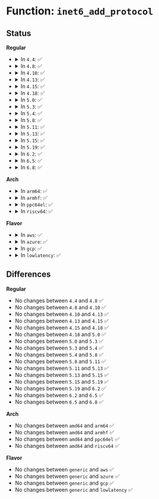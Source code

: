 # Function: <code>inet6_add_protocol</code>

## Status
<b>Regular</b>
<ul>
<li>
<details>
<summary>In <code>4.4</code>: ✅</summary>

```c
int inet6_add_protocol(const struct inet6_protocol *prot, unsigned char protocol);
```

**Collision:** Unique Global

**Inline:** No

**Transformation:** False

**Instances:**

```
In net/ipv6/protocol.c (ffffffff818009b0)
Location: net/ipv6/protocol.c:32
Inline: False
Direct callers:
  - net/ipv6/udp.c:udpv6_init
  - net/ipv6/udplite.c:udplitev6_init
  - net/ipv6/icmp.c:icmpv6_init
  - net/ipv6/reassembly.c:ipv6_frag_init
  - net/ipv6/tcp_ipv6.c:tcpv6_init
  - net/ipv6/exthdrs.c:ipv6_exthdrs_init
  - net/ipv6/exthdrs.c:ipv6_exthdrs_init
  - net/ipv6/exthdrs.c:ipv6_exthdrs_init
  - net/ipv6/ip6mr.c:ip6_mr_init
  - net/ipv6/xfrm6_protocol.c:xfrm6_protocol_register
```
**Symbols:**

```
ffffffff818009b0-ffffffff818009d6: inet6_add_protocol (STB_GLOBAL)
```
</details>
</li>
<li>
<details>
<summary>In <code>4.8</code>: ✅</summary>

```c
int inet6_add_protocol(const struct inet6_protocol *prot, unsigned char protocol);
```

**Collision:** Unique Global

**Inline:** No

**Transformation:** False

**Instances:**

```
In net/ipv6/protocol.c (ffffffff818720d0)
Location: net/ipv6/protocol.c:32
Inline: False
Direct callers:
  - net/ipv6/udp.c:udpv6_init
  - net/ipv6/udplite.c:udplitev6_init
  - net/ipv6/icmp.c:icmpv6_init
  - net/ipv6/reassembly.c:ipv6_frag_init
  - net/ipv6/tcp_ipv6.c:tcpv6_init
  - net/ipv6/exthdrs.c:ipv6_exthdrs_init
  - net/ipv6/exthdrs.c:ipv6_exthdrs_init
  - net/ipv6/exthdrs.c:ipv6_exthdrs_init
  - net/ipv6/ip6mr.c:ip6_mr_init
  - net/ipv6/xfrm6_protocol.c:xfrm6_protocol_register
```
**Symbols:**

```
ffffffff818720d0-ffffffff818720f6: inet6_add_protocol (STB_GLOBAL)
```
</details>
</li>
<li>
<details>
<summary>In <code>4.10</code>: ✅</summary>

```c
int inet6_add_protocol(const struct inet6_protocol *prot, unsigned char protocol);
```

**Collision:** Unique Global

**Inline:** No

**Transformation:** False

**Instances:**

```
In net/ipv6/protocol.c (ffffffff818a66b0)
Location: net/ipv6/protocol.c:32
Inline: False
Direct callers:
  - net/ipv6/udp.c:udpv6_init
  - net/ipv6/udplite.c:udplitev6_init
  - net/ipv6/icmp.c:icmpv6_init
  - net/ipv6/reassembly.c:ipv6_frag_init
  - net/ipv6/tcp_ipv6.c:tcpv6_init
  - net/ipv6/exthdrs.c:ipv6_exthdrs_init
  - net/ipv6/exthdrs.c:ipv6_exthdrs_init
  - net/ipv6/exthdrs.c:ipv6_exthdrs_init
  - net/ipv6/ip6mr.c:ip6_mr_init
  - net/ipv6/xfrm6_protocol.c:xfrm6_protocol_register
```
**Symbols:**

```
ffffffff818a66b0-ffffffff818a66d6: inet6_add_protocol (STB_GLOBAL)
```
</details>
</li>
<li>
<details>
<summary>In <code>4.13</code>: ✅</summary>

```c
int inet6_add_protocol(const struct inet6_protocol *prot, unsigned char protocol);
```

**Collision:** Unique Global

**Inline:** No

**Transformation:** False

**Instances:**

```
In net/ipv6/protocol.c (ffffffff818cd110)
Location: net/ipv6/protocol.c:32
Inline: False
Direct callers:
  - net/ipv6/udp.c:udpv6_init
  - net/ipv6/udplite.c:udplitev6_init
  - net/ipv6/icmp.c:icmpv6_init
  - net/ipv6/reassembly.c:ipv6_frag_init
  - net/ipv6/tcp_ipv6.c:tcpv6_init
  - net/ipv6/exthdrs.c:ipv6_exthdrs_init
  - net/ipv6/exthdrs.c:ipv6_exthdrs_init
  - net/ipv6/exthdrs.c:ipv6_exthdrs_init
  - net/ipv6/ip6mr.c:ip6_mr_init
  - net/ipv6/xfrm6_protocol.c:xfrm6_protocol_register
```
**Symbols:**

```
ffffffff818cd110-ffffffff818cd136: inet6_add_protocol (STB_GLOBAL)
```
</details>
</li>
<li>
<details>
<summary>In <code>4.15</code>: ✅</summary>

```c
int inet6_add_protocol(const struct inet6_protocol *prot, unsigned char protocol);
```

**Collision:** Unique Global

**Inline:** No

**Transformation:** False

**Instances:**

```
In net/ipv6/protocol.c (ffffffff81951ef0)
Location: net/ipv6/protocol.c:32
Inline: False
Direct callers:
  - net/ipv6/udp.c:udpv6_init
  - net/ipv6/udplite.c:udplitev6_init
  - net/ipv6/icmp.c:icmpv6_init
  - net/ipv6/reassembly.c:ipv6_frag_init
  - net/ipv6/tcp_ipv6.c:tcpv6_init
  - net/ipv6/exthdrs.c:ipv6_exthdrs_init
  - net/ipv6/exthdrs.c:ipv6_exthdrs_init
  - net/ipv6/exthdrs.c:ipv6_exthdrs_init
  - net/ipv6/ip6mr.c:ip6_mr_init
  - net/ipv6/xfrm6_protocol.c:xfrm6_protocol_register
```
**Symbols:**

```
ffffffff81951ef0-ffffffff81951f16: inet6_add_protocol (STB_GLOBAL)
```
</details>
</li>
<li>
<details>
<summary>In <code>4.18</code>: ✅</summary>

```c
int inet6_add_protocol(const struct inet6_protocol *prot, unsigned char protocol);
```

**Collision:** Unique Global

**Inline:** No

**Transformation:** False

**Instances:**

```
In net/ipv6/protocol.c (ffffffff819ab470)
Location: net/ipv6/protocol.c:32
Inline: False
Direct callers:
  - net/ipv6/udp.c:udpv6_init
  - net/ipv6/udplite.c:udplitev6_init
  - net/ipv6/icmp.c:icmpv6_init
  - net/ipv6/reassembly.c:ipv6_frag_init
  - net/ipv6/tcp_ipv6.c:tcpv6_init
  - net/ipv6/exthdrs.c:ipv6_exthdrs_init
  - net/ipv6/exthdrs.c:ipv6_exthdrs_init
  - net/ipv6/exthdrs.c:ipv6_exthdrs_init
  - net/ipv6/ip6mr.c:ip6_mr_init
  - net/ipv6/xfrm6_protocol.c:xfrm6_protocol_register
```
**Symbols:**

```
ffffffff819ab470-ffffffff819ab496: inet6_add_protocol (STB_GLOBAL)
```
</details>
</li>
<li>
<details>
<summary>In <code>5.0</code>: ✅</summary>

```c
int inet6_add_protocol(const struct inet6_protocol *prot, unsigned char protocol);
```

**Collision:** Unique Global

**Inline:** No

**Transformation:** False

**Instances:**

```
In net/ipv6/protocol.c (ffffffff819e1f90)
Location: net/ipv6/protocol.c:32
Inline: False
Direct callers:
  - net/ipv6/udp.c:udpv6_init
  - net/ipv6/udplite.c:udplitev6_init
  - net/ipv6/icmp.c:icmpv6_init
  - net/ipv6/reassembly.c:ipv6_frag_init
  - net/ipv6/tcp_ipv6.c:tcpv6_init
  - net/ipv6/exthdrs.c:ipv6_exthdrs_init
  - net/ipv6/exthdrs.c:ipv6_exthdrs_init
  - net/ipv6/exthdrs.c:ipv6_exthdrs_init
  - net/ipv6/ip6mr.c:ip6_mr_init
  - net/ipv6/xfrm6_protocol.c:xfrm6_protocol_register
```
**Symbols:**

```
ffffffff819e1f90-ffffffff819e1fb6: inet6_add_protocol (STB_GLOBAL)
```
</details>
</li>
<li>
<details>
<summary>In <code>5.3</code>: ✅</summary>

```c
int inet6_add_protocol(const struct inet6_protocol *prot, unsigned char protocol);
```

**Collision:** Unique Global

**Inline:** No

**Transformation:** False

**Instances:**

```
In net/ipv6/protocol.c (ffffffff81a50c20)
Location: net/ipv6/protocol.c:28
Inline: False
Direct callers:
  - net/ipv6/udp.c:udpv6_init
  - net/ipv6/udplite.c:udplitev6_init
  - net/ipv6/icmp.c:icmpv6_init
  - net/ipv6/reassembly.c:ipv6_frag_init
  - net/ipv6/tcp_ipv6.c:tcpv6_init
  - net/ipv6/exthdrs.c:ipv6_exthdrs_init
  - net/ipv6/exthdrs.c:ipv6_exthdrs_init
  - net/ipv6/exthdrs.c:ipv6_exthdrs_init
  - net/ipv6/ip6mr.c:ip6_mr_init
  - net/ipv6/xfrm6_protocol.c:xfrm6_protocol_register
```
**Symbols:**

```
ffffffff81a50c20-ffffffff81a50c46: inet6_add_protocol (STB_GLOBAL)
```
</details>
</li>
<li>
<details>
<summary>In <code>5.4</code>: ✅</summary>

```c
int inet6_add_protocol(const struct inet6_protocol *prot, unsigned char protocol);
```

**Collision:** Unique Global

**Inline:** No

**Transformation:** False

**Instances:**

```
In net/ipv6/protocol.c (ffffffff81a87840)
Location: net/ipv6/protocol.c:28
Inline: False
Direct callers:
  - net/ipv6/udp.c:udpv6_init
  - net/ipv6/udplite.c:udplitev6_init
  - net/ipv6/icmp.c:icmpv6_init
  - net/ipv6/reassembly.c:ipv6_frag_init
  - net/ipv6/tcp_ipv6.c:tcpv6_init
  - net/ipv6/exthdrs.c:ipv6_exthdrs_init
  - net/ipv6/exthdrs.c:ipv6_exthdrs_init
  - net/ipv6/exthdrs.c:ipv6_exthdrs_init
  - net/ipv6/ip6mr.c:ip6_mr_init
  - net/ipv6/xfrm6_protocol.c:xfrm6_protocol_register
```
**Symbols:**

```
ffffffff81a87840-ffffffff81a87866: inet6_add_protocol (STB_GLOBAL)
```
</details>
</li>
<li>
<details>
<summary>In <code>5.8</code>: ✅</summary>

```c
int inet6_add_protocol(const struct inet6_protocol *prot, unsigned char protocol);
```

**Collision:** Unique Global

**Inline:** No

**Transformation:** False

**Instances:**

```
In net/ipv6/protocol.c (ffffffff81b82d00)
Location: net/ipv6/protocol.c:28
Inline: False
Direct callers:
  - net/ipv6/udp.c:udpv6_init
  - net/ipv6/udplite.c:udplitev6_init
  - net/ipv6/icmp.c:icmpv6_init
  - net/ipv6/reassembly.c:ipv6_frag_init
  - net/ipv6/tcp_ipv6.c:tcpv6_init
  - net/ipv6/exthdrs.c:ipv6_exthdrs_init
  - net/ipv6/exthdrs.c:ipv6_exthdrs_init
  - net/ipv6/exthdrs.c:ipv6_exthdrs_init
  - net/ipv6/ip6mr.c:ip6_mr_init
  - net/ipv6/xfrm6_protocol.c:xfrm6_protocol_register
```
**Symbols:**

```
ffffffff81b82d00-ffffffff81b82d26: inet6_add_protocol (STB_GLOBAL)
```
</details>
</li>
<li>
<details>
<summary>In <code>5.11</code>: ✅</summary>

```c
int inet6_add_protocol(const struct inet6_protocol *prot, unsigned char protocol);
```

**Collision:** Unique Global

**Inline:** No

**Transformation:** False

**Instances:**

```
In net/ipv6/protocol.c (ffffffff81b92380)
Location: net/ipv6/protocol.c:28
Inline: False
Direct callers:
  - net/ipv6/udp.c:udpv6_init
  - net/ipv6/udplite.c:udplitev6_init
  - net/ipv6/icmp.c:icmpv6_init
  - net/ipv6/reassembly.c:ipv6_frag_init
  - net/ipv6/tcp_ipv6.c:tcpv6_init
  - net/ipv6/exthdrs.c:ipv6_exthdrs_init
  - net/ipv6/exthdrs.c:ipv6_exthdrs_init
  - net/ipv6/exthdrs.c:ipv6_exthdrs_init
  - net/ipv6/ip6mr.c:ip6_mr_init
  - net/ipv6/xfrm6_protocol.c:xfrm6_protocol_register
```
**Symbols:**

```
ffffffff81b92380-ffffffff81b923a6: inet6_add_protocol (STB_GLOBAL)
```
</details>
</li>
<li>
<details>
<summary>In <code>5.13</code>: ✅</summary>

```c
int inet6_add_protocol(const struct inet6_protocol *prot, unsigned char protocol);
```

**Collision:** Unique Global

**Inline:** No

**Transformation:** False

**Instances:**

```
In net/ipv6/protocol.c (ffffffff81b814f0)
Location: net/ipv6/protocol.c:28
Inline: False
Direct callers:
  - net/ipv6/udp.c:udpv6_init
  - net/ipv6/udplite.c:udplitev6_init
  - net/ipv6/icmp.c:icmpv6_init
  - net/ipv6/reassembly.c:ipv6_frag_init
  - net/ipv6/tcp_ipv6.c:tcpv6_init
  - net/ipv6/exthdrs.c:ipv6_exthdrs_init
  - net/ipv6/exthdrs.c:ipv6_exthdrs_init
  - net/ipv6/exthdrs.c:ipv6_exthdrs_init
  - net/ipv6/ip6mr.c:ip6_mr_init
  - net/ipv6/xfrm6_protocol.c:xfrm6_protocol_register
```
**Symbols:**

```
ffffffff81b814f0-ffffffff81b81510: inet6_add_protocol (STB_GLOBAL)
```
</details>
</li>
<li>
<details>
<summary>In <code>5.15</code>: ✅</summary>

```c
int inet6_add_protocol(const struct inet6_protocol *prot, unsigned char protocol);
```

**Collision:** Unique Global

**Inline:** No

**Transformation:** False

**Instances:**

```
In net/ipv6/protocol.c (ffffffff81c4d510)
Location: net/ipv6/protocol.c:28
Inline: False
Direct callers:
  - net/ipv6/udp.c:udpv6_init
  - net/ipv6/udplite.c:udplitev6_init
  - net/ipv6/icmp.c:icmpv6_init
  - net/ipv6/reassembly.c:ipv6_frag_init
  - net/ipv6/tcp_ipv6.c:tcpv6_init
  - net/ipv6/exthdrs.c:ipv6_exthdrs_init
  - net/ipv6/exthdrs.c:ipv6_exthdrs_init
  - net/ipv6/exthdrs.c:ipv6_exthdrs_init
  - net/ipv6/ip6mr.c:ip6_mr_init
  - net/ipv6/xfrm6_protocol.c:xfrm6_protocol_register
```
**Symbols:**

```
ffffffff81c4d510-ffffffff81c4d530: inet6_add_protocol (STB_GLOBAL)
```
</details>
</li>
<li>
<details>
<summary>In <code>5.19</code>: ✅</summary>

```c
int inet6_add_protocol(const struct inet6_protocol *prot, unsigned char protocol);
```

**Collision:** Unique Global

**Inline:** No

**Transformation:** False

**Instances:**

```
In net/ipv6/protocol.c (ffffffff81deda80)
Location: net/ipv6/protocol.c:28
Inline: False
Direct callers:
  - net/ipv6/udp.c:udpv6_init
  - net/ipv6/udplite.c:udplitev6_init
  - net/ipv6/icmp.c:icmpv6_init
  - net/ipv6/reassembly.c:ipv6_frag_init
  - net/ipv6/tcp_ipv6.c:tcpv6_init
  - net/ipv6/exthdrs.c:ipv6_exthdrs_init
  - net/ipv6/exthdrs.c:ipv6_exthdrs_init
  - net/ipv6/exthdrs.c:ipv6_exthdrs_init
  - net/ipv6/ip6mr.c:ip6_mr_init
  - net/ipv6/xfrm6_protocol.c:xfrm6_protocol_register
```
**Symbols:**

```
ffffffff81deda80-ffffffff81dedaa8: inet6_add_protocol (STB_GLOBAL)
```
</details>
</li>
<li>
<details>
<summary>In <code>6.2</code>: ✅</summary>

```c
int inet6_add_protocol(const struct inet6_protocol *prot, unsigned char protocol);
```

**Collision:** Unique Global

**Inline:** No

**Transformation:** False

**Instances:**

```
In net/ipv6/protocol.c (ffffffff81fc1960)
Location: net/ipv6/protocol.c:28
Inline: False
Direct callers:
  - net/ipv6/udp.c:udpv6_init
  - net/ipv6/udplite.c:udplitev6_init
  - net/ipv6/icmp.c:icmpv6_init
  - net/ipv6/reassembly.c:ipv6_frag_init
  - net/ipv6/tcp_ipv6.c:tcpv6_init
  - net/ipv6/exthdrs.c:ipv6_exthdrs_init
  - net/ipv6/exthdrs.c:ipv6_exthdrs_init
  - net/ipv6/exthdrs.c:ipv6_exthdrs_init
  - net/ipv6/ip6mr.c:ip6_mr_init
  - net/ipv6/xfrm6_protocol.c:xfrm6_protocol_register
```
**Symbols:**

```
ffffffff81fc1960-ffffffff81fc1988: inet6_add_protocol (STB_GLOBAL)
```
</details>
</li>
<li>
<details>
<summary>In <code>6.5</code>: ✅</summary>

```c
int inet6_add_protocol(const struct inet6_protocol *prot, unsigned char protocol);
```

**Collision:** Unique Global

**Inline:** No

**Transformation:** False

**Instances:**

```
In net/ipv6/protocol.c (ffffffff820228e0)
Location: net/ipv6/protocol.c:28
Inline: False
Direct callers:
  - net/ipv6/udp.c:udpv6_init
  - net/ipv6/udplite.c:udplitev6_init
  - net/ipv6/icmp.c:icmpv6_init
  - net/ipv6/reassembly.c:ipv6_frag_init
  - net/ipv6/tcp_ipv6.c:tcpv6_init
  - net/ipv6/exthdrs.c:ipv6_exthdrs_init
  - net/ipv6/exthdrs.c:ipv6_exthdrs_init
  - net/ipv6/exthdrs.c:ipv6_exthdrs_init
  - net/ipv6/ip6mr.c:ip6_mr_init
  - net/ipv6/xfrm6_protocol.c:xfrm6_protocol_register
```
**Symbols:**

```
ffffffff820228e0-ffffffff82022908: inet6_add_protocol (STB_GLOBAL)
```
</details>
</li>
<li>
<details>
<summary>In <code>6.8</code>: ✅</summary>

```c
int inet6_add_protocol(const struct inet6_protocol *prot, unsigned char protocol);
```

**Collision:** Unique Global

**Inline:** No

**Transformation:** False

**Instances:**

```
In net/ipv6/protocol.c (ffffffff820f1a00)
Location: net/ipv6/protocol.c:28
Inline: False
Direct callers:
  - net/ipv6/udp.c:udpv6_init
  - net/ipv6/udplite.c:udplitev6_init
  - net/ipv6/icmp.c:icmpv6_init
  - net/ipv6/reassembly.c:ipv6_frag_init
  - net/ipv6/tcp_ipv6.c:tcpv6_init
  - net/ipv6/exthdrs.c:ipv6_exthdrs_init
  - net/ipv6/exthdrs.c:ipv6_exthdrs_init
  - net/ipv6/exthdrs.c:ipv6_exthdrs_init
  - net/ipv6/ip6mr.c:ip6_mr_init
  - net/ipv6/xfrm6_protocol.c:xfrm6_protocol_register
```
**Symbols:**

```
ffffffff820f1a00-ffffffff820f1a28: inet6_add_protocol (STB_GLOBAL)
```
</details>
</li>
</ul>
<b>Arch</b>
<ul>
<li>
<details>
<summary>In <code>arm64</code>: ✅</summary>

```c
int inet6_add_protocol(const struct inet6_protocol *prot, unsigned char protocol);
```

**Collision:** Unique Global

**Inline:** No

**Transformation:** False

**Instances:**

```
In net/ipv6/protocol.c (ffff800010d54270)
Location: net/ipv6/protocol.c:28
Inline: False
Direct callers:
  - net/ipv6/udp.c:udpv6_init
  - net/ipv6/udplite.c:udplitev6_init
  - net/ipv6/icmp.c:icmpv6_init
  - net/ipv6/reassembly.c:ipv6_frag_init
  - net/ipv6/tcp_ipv6.c:tcpv6_init
  - net/ipv6/exthdrs.c:ipv6_exthdrs_init
  - net/ipv6/exthdrs.c:ipv6_exthdrs_init
  - net/ipv6/exthdrs.c:ipv6_exthdrs_init
  - net/ipv6/ip6mr.c:ip6_mr_init
  - net/ipv6/xfrm6_protocol.c:xfrm6_protocol_register
```
**Symbols:**

```
ffff800010d54270-ffff800010d542e8: inet6_add_protocol (STB_GLOBAL)
```
</details>
</li>
<li>
<details>
<summary>In <code>armhf</code>: ✅</summary>

```c
int inet6_add_protocol(const struct inet6_protocol *prot, unsigned char protocol);
```

**Collision:** Unique Global

**Inline:** No

**Transformation:** False

**Instances:**

```
In net/ipv6/protocol.c (c0e5499c)
Location: net/ipv6/protocol.c:28
Inline: False
Direct callers:
  - net/ipv6/udp.c:udpv6_init
  - net/ipv6/udplite.c:udplitev6_init
  - net/ipv6/icmp.c:icmpv6_init
  - net/ipv6/reassembly.c:ipv6_frag_init
  - net/ipv6/tcp_ipv6.c:tcpv6_init
  - net/ipv6/exthdrs.c:ipv6_exthdrs_init
  - net/ipv6/exthdrs.c:ipv6_exthdrs_init
  - net/ipv6/exthdrs.c:ipv6_exthdrs_init
  - net/ipv6/ip6mr.c:ip6_mr_init
  - net/ipv6/xfrm6_protocol.c:xfrm6_protocol_register
```
**Symbols:**

```
c0e5499c-c0e549f0: inet6_add_protocol (STB_GLOBAL)
```
</details>
</li>
<li>
<details>
<summary>In <code>ppc64el</code>: ✅</summary>

```c
int inet6_add_protocol(const struct inet6_protocol *prot, unsigned char protocol);
```

**Collision:** Unique Global

**Inline:** No

**Transformation:** False

**Instances:**

```
In net/ipv6/protocol.c (c000000000e8cc10)
Location: net/ipv6/protocol.c:28
Inline: False
Direct callers:
  - net/ipv6/udp.c:udpv6_init
  - net/ipv6/udplite.c:udplitev6_init
  - net/ipv6/icmp.c:icmpv6_init
  - net/ipv6/reassembly.c:ipv6_frag_init
  - net/ipv6/tcp_ipv6.c:tcpv6_init
  - net/ipv6/exthdrs.c:ipv6_exthdrs_init
  - net/ipv6/exthdrs.c:ipv6_exthdrs_init
  - net/ipv6/exthdrs.c:ipv6_exthdrs_init
  - net/ipv6/ip6mr.c:ip6_mr_init
  - net/ipv6/xfrm6_protocol.c:xfrm6_protocol_register
```
**Symbols:**

```
c000000000e8cc10-c000000000e8cc5c: inet6_add_protocol (STB_GLOBAL)
```
</details>
</li>
<li>
<details>
<summary>In <code>riscv64</code>: ✅</summary>

```c
int inet6_add_protocol(const struct inet6_protocol *prot, unsigned char protocol);
```

**Collision:** Unique Global

**Inline:** No

**Transformation:** False

**Instances:**

```
In net/ipv6/protocol.c (ffffffe00088bc7a)
Location: net/ipv6/protocol.c:28
Inline: False
Direct callers:
  - net/ipv6/udp.c:udpv6_init
  - net/ipv6/udplite.c:udplitev6_init
  - net/ipv6/icmp.c:icmpv6_init
  - net/ipv6/reassembly.c:ipv6_frag_init
  - net/ipv6/tcp_ipv6.c:tcpv6_init
  - net/ipv6/exthdrs.c:ipv6_exthdrs_init
  - net/ipv6/exthdrs.c:ipv6_exthdrs_init
  - net/ipv6/exthdrs.c:ipv6_exthdrs_init
  - net/ipv6/ip6mr.c:ip6_mr_init
  - net/ipv6/xfrm6_protocol.c:xfrm6_protocol_register
```
**Symbols:**

```
ffffffe00088bc7a-ffffffe00088bcc6: inet6_add_protocol (STB_GLOBAL)
```
</details>
</li>
</ul>
<b>Flavor</b>
<ul>
<li>
<details>
<summary>In <code>aws</code>: ✅</summary>

```c
int inet6_add_protocol(const struct inet6_protocol *prot, unsigned char protocol);
```

**Collision:** Unique Global

**Inline:** No

**Transformation:** False

**Instances:**

```
In net/ipv6/protocol.c (ffffffff81a26ed0)
Location: net/ipv6/protocol.c:28
Inline: False
Direct callers:
  - net/ipv6/udp.c:udpv6_init
  - net/ipv6/udplite.c:udplitev6_init
  - net/ipv6/icmp.c:icmpv6_init
  - net/ipv6/reassembly.c:ipv6_frag_init
  - net/ipv6/tcp_ipv6.c:tcpv6_init
  - net/ipv6/exthdrs.c:ipv6_exthdrs_init
  - net/ipv6/exthdrs.c:ipv6_exthdrs_init
  - net/ipv6/exthdrs.c:ipv6_exthdrs_init
  - net/ipv6/ip6mr.c:ip6_mr_init
  - net/ipv6/xfrm6_protocol.c:xfrm6_protocol_register
```
**Symbols:**

```
ffffffff81a26ed0-ffffffff81a26ef6: inet6_add_protocol (STB_GLOBAL)
```
</details>
</li>
<li>
<details>
<summary>In <code>azure</code>: ✅</summary>

```c
int inet6_add_protocol(const struct inet6_protocol *prot, unsigned char protocol);
```

**Collision:** Unique Global

**Inline:** No

**Transformation:** False

**Instances:**

```
In net/ipv6/protocol.c (ffffffff819e3c90)
Location: net/ipv6/protocol.c:28
Inline: False
Direct callers:
  - net/ipv6/udp.c:udpv6_init
  - net/ipv6/udplite.c:udplitev6_init
  - net/ipv6/icmp.c:icmpv6_init
  - net/ipv6/reassembly.c:ipv6_frag_init
  - net/ipv6/tcp_ipv6.c:tcpv6_init
  - net/ipv6/exthdrs.c:ipv6_exthdrs_init
  - net/ipv6/exthdrs.c:ipv6_exthdrs_init
  - net/ipv6/exthdrs.c:ipv6_exthdrs_init
  - net/ipv6/ip6mr.c:ip6_mr_init
  - net/ipv6/xfrm6_protocol.c:xfrm6_protocol_register
```
**Symbols:**

```
ffffffff819e3c90-ffffffff819e3cb6: inet6_add_protocol (STB_GLOBAL)
```
</details>
</li>
<li>
<details>
<summary>In <code>gcp</code>: ✅</summary>

```c
int inet6_add_protocol(const struct inet6_protocol *prot, unsigned char protocol);
```

**Collision:** Unique Global

**Inline:** No

**Transformation:** False

**Instances:**

```
In net/ipv6/protocol.c (ffffffff81a92a80)
Location: net/ipv6/protocol.c:28
Inline: False
Direct callers:
  - net/ipv6/udp.c:udpv6_init
  - net/ipv6/udplite.c:udplitev6_init
  - net/ipv6/icmp.c:icmpv6_init
  - net/ipv6/reassembly.c:ipv6_frag_init
  - net/ipv6/tcp_ipv6.c:tcpv6_init
  - net/ipv6/exthdrs.c:ipv6_exthdrs_init
  - net/ipv6/exthdrs.c:ipv6_exthdrs_init
  - net/ipv6/exthdrs.c:ipv6_exthdrs_init
  - net/ipv6/ip6mr.c:ip6_mr_init
  - net/ipv6/xfrm6_protocol.c:xfrm6_protocol_register
```
**Symbols:**

```
ffffffff81a92a80-ffffffff81a92aa6: inet6_add_protocol (STB_GLOBAL)
```
</details>
</li>
<li>
<details>
<summary>In <code>lowlatency</code>: ✅</summary>

```c
int inet6_add_protocol(const struct inet6_protocol *prot, unsigned char protocol);
```

**Collision:** Unique Global

**Inline:** No

**Transformation:** False

**Instances:**

```
In net/ipv6/protocol.c (ffffffff81a9eb80)
Location: net/ipv6/protocol.c:28
Inline: False
Direct callers:
  - net/ipv6/udp.c:udpv6_init
  - net/ipv6/udplite.c:udplitev6_init
  - net/ipv6/icmp.c:icmpv6_init
  - net/ipv6/reassembly.c:ipv6_frag_init
  - net/ipv6/tcp_ipv6.c:tcpv6_init
  - net/ipv6/exthdrs.c:ipv6_exthdrs_init
  - net/ipv6/exthdrs.c:ipv6_exthdrs_init
  - net/ipv6/exthdrs.c:ipv6_exthdrs_init
  - net/ipv6/ip6mr.c:ip6_mr_init
  - net/ipv6/xfrm6_protocol.c:xfrm6_protocol_register
```
**Symbols:**

```
ffffffff81a9eb80-ffffffff81a9eba6: inet6_add_protocol (STB_GLOBAL)
```
</details>
</li>
</ul>

## Differences
<b>Regular</b>
<ul>
<li>
No changes between <code>4.4</code> and <code>4.8</code> ✅
</li>
<li>
No changes between <code>4.8</code> and <code>4.10</code> ✅
</li>
<li>
No changes between <code>4.10</code> and <code>4.13</code> ✅
</li>
<li>
No changes between <code>4.13</code> and <code>4.15</code> ✅
</li>
<li>
No changes between <code>4.15</code> and <code>4.18</code> ✅
</li>
<li>
No changes between <code>4.18</code> and <code>5.0</code> ✅
</li>
<li>
No changes between <code>5.0</code> and <code>5.3</code> ✅
</li>
<li>
No changes between <code>5.3</code> and <code>5.4</code> ✅
</li>
<li>
No changes between <code>5.4</code> and <code>5.8</code> ✅
</li>
<li>
No changes between <code>5.8</code> and <code>5.11</code> ✅
</li>
<li>
No changes between <code>5.11</code> and <code>5.13</code> ✅
</li>
<li>
No changes between <code>5.13</code> and <code>5.15</code> ✅
</li>
<li>
No changes between <code>5.15</code> and <code>5.19</code> ✅
</li>
<li>
No changes between <code>5.19</code> and <code>6.2</code> ✅
</li>
<li>
No changes between <code>6.2</code> and <code>6.5</code> ✅
</li>
<li>
No changes between <code>6.5</code> and <code>6.8</code> ✅
</li>
</ul>
<b>Arch</b>
<ul>
<li>
No changes between <code>amd64</code> and <code>arm64</code> ✅
</li>
<li>
No changes between <code>amd64</code> and <code>armhf</code> ✅
</li>
<li>
No changes between <code>amd64</code> and <code>ppc64el</code> ✅
</li>
<li>
No changes between <code>amd64</code> and <code>riscv64</code> ✅
</li>
</ul>
<b>Flavor</b>
<ul>
<li>
No changes between <code>generic</code> and <code>aws</code> ✅
</li>
<li>
No changes between <code>generic</code> and <code>azure</code> ✅
</li>
<li>
No changes between <code>generic</code> and <code>gcp</code> ✅
</li>
<li>
No changes between <code>generic</code> and <code>lowlatency</code> ✅
</li>
</ul>
